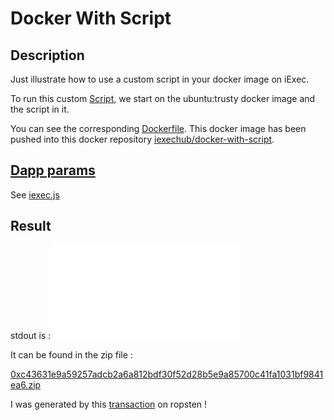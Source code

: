 # Docker With Script
## Description

Just illustrate how to use a custom script in your docker image on iExec.

To run this custom [Script](./apps/customScript.sh), we start on the ubuntu:trusty docker image and the script in it.

You can see the corresponding [Dockerfile](./apps/Dockerfile). This docker image has been pushed into this docker repository [iexechub/docker-with-script](https://hub.docker.com/r/iexechub/docker-with-script/).

## [Dapp params](./iexec.js)

See [iexec.js](./iexec.js)

## Result

stdout is :
![stdout.txt](./stdout.txt)



It can be found in the zip file :
 
[0xc43631e9a59257adcb2a6a812bdf30f52d28b5e9a85700c41fa1031bf9841ea6.zip](./0xc43631e9a59257adcb2a6a812bdf30f52d28b5e9a85700c41fa1031bf9841ea6.zip) 

I was generated by this [transaction](https://explorer.iex.ec/ropsten/tx/0xc43631e9a59257adcb2a6a812bdf30f52d28b5e9a85700c41fa1031bf9841ea6) on ropsten !


